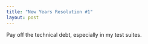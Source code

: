 ```yaml
---
title: "New Years Resolution #1"
layout: post
---
```

Pay off the technical debt, especially in my test suites.

